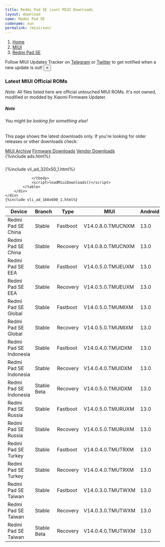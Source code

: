 ```yaml
---
title: Redmi Pad SE (xun) MIUI Downloads
layout: download
name: Redmi Pad SE
codename: xun
permalink: /miui/xun/
---
```

<nav aria-label="breadcrumb">
    <ol class="breadcrumb">
        <li class="breadcrumb-item"><a href="/">Home</a></li>
        <li class="breadcrumb-item"><a href="/miui/">MIUI</a></li>
        <li class="breadcrumb-item active" aria-current="page"><a href="/miui/xun/">Redmi Pad SE</a></li>
    </ol>
</nav>
<div class="alert alert-primary alert-dismissible fade show" role="alert">
    Follow MIUI Updates Tracker on <a href="https://t.me/MIUIUpdatesTracker" class="alert-link">Telegram</a>
     or <a href="https://twitter.com/MiFwUpdater" class="alert-link">Twitter</a> to get notified when a new update is out!
    <button type="button" class="close" data-dismiss="alert" aria-label="Close">
        <span aria-hidden="true">&times;</span>
    </button>
</div>

### Latest MIUI Official ROMs
*Note*: All files listed here are official untouched MIUI ROMs. It's not owned, modified or modded by Xiaomi Firmware Updater.
<div class="card">
  <div class="card-body">
    <h5 class="card-title">Note</h5>
    <h6 class="card-subtitle mb-2 text-muted">You might be looking for something else!</h6>
    <p class="card-text">This page shows the latest downloads only.
     If you're looking for older releases or other downloads check:</p>
    <a href="/archive/miui/xun/" class="card-link">MIUI Archive</a>
    <a href="/firmware/xun/" class="card-link">Firmware Downloads</a>
    <a href="/vendor/xun/" class="card-link">Vendor Downloads</a>
  </div>
</div>
{%include ads.html%}
<div class="row justify-content-center">
    <div class="col-10">
        <div class="table-responsive-md" style="margin-top: 25px;">
            {%include vli_ad_320x50_1.html%}
            <table id="miui" class="display dt-responsive nowrap compact table table-striped table-hover table-sm">
                <thead class="thead-dark">
                    <tr>
                        <th data-ref="device">Device</th>
                        <th data-ref="branch">Branch</th>
                        <th data-ref="type">Type</th>
                        <th data-ref="miui">MIUI</th>
                        <th data-ref="android">Android</th>
                        <th data-ref="size">Size</th>
                        <th data-ref="size">Date</th>
                        <th data-ref="link">Link</th>
                    </tr>
                </thead>
                <tbody>
                <tr><td>Redmi Pad SE China</td><td>Stable</td><td>Fastboot</td><td>V14.0.8.0.TMUCNXM</td><td>13.0</td><td>5.1 GB</td><td>2023-12-11</td><td><a href="/miui/xun/stable/V14.0.8.0.TMUCNXM/">Download</a></td></tr>
<tr><td>Redmi Pad SE China</td><td>Stable</td><td>Recovery</td><td>V14.0.8.0.TMUCNXM</td><td>13.0</td><td>4.0 GB</td><td>2023-12-14</td><td><a href="/miui/xun/stable/V14.0.8.0.TMUCNXM/">Download</a></td></tr>
<tr><td>Redmi Pad SE EEA</td><td>Stable</td><td>Fastboot</td><td>V14.0.5.0.TMUEUXM</td><td>13.0</td><td>4.5 GB</td><td>2023-12-14</td><td><a href="/miui/xun/stable/V14.0.5.0.TMUEUXM/">Download</a></td></tr>
<tr><td>Redmi Pad SE EEA</td><td>Stable</td><td>Recovery</td><td>V14.0.5.0.TMUEUXM</td><td>13.0</td><td>3.9 GB</td><td>2023-12-21</td><td><a href="/miui/xun/stable/V14.0.5.0.TMUEUXM/">Download</a></td></tr>
<tr><td>Redmi Pad SE Global</td><td>Stable</td><td>Fastboot</td><td>V14.0.5.0.TMUMIXM</td><td>13.0</td><td>4.5 GB</td><td>2023-12-11</td><td><a href="/miui/xun/stable/V14.0.5.0.TMUMIXM/">Download</a></td></tr>
<tr><td>Redmi Pad SE Global</td><td>Stable</td><td>Recovery</td><td>V14.0.5.0.TMUMIXM</td><td>13.0</td><td>3.9 GB</td><td>2023-12-14</td><td><a href="/miui/xun/stable/V14.0.5.0.TMUMIXM/">Download</a></td></tr>
<tr><td>Redmi Pad SE Indonesia</td><td>Stable</td><td>Fastboot</td><td>V14.0.4.0.TMUIDXM</td><td>13.0</td><td>4.4 GB</td><td>2023-09-11</td><td><a href="/miui/xun/stable/V14.0.4.0.TMUIDXM/">Download</a></td></tr>
<tr><td>Redmi Pad SE Indonesia</td><td>Stable</td><td>Recovery</td><td>V14.0.4.0.TMUIDXM</td><td>13.0</td><td>3.9 GB</td><td>2023-09-25</td><td><a href="/miui/xun/stable/V14.0.4.0.TMUIDXM/">Download</a></td></tr>
<tr><td>Redmi Pad SE Indonesia</td><td>Stable Beta</td><td>Recovery</td><td>V14.0.5.0.TMUIDXM</td><td>13.0</td><td>3.9 GB</td><td>2023-12-27</td><td><a href="/miui/xun/stable beta/V14.0.5.0.TMUIDXM/">Download</a></td></tr>
<tr><td>Redmi Pad SE Russia</td><td>Stable</td><td>Fastboot</td><td>V14.0.5.0.TMURUXM</td><td>13.0</td><td>4.9 GB</td><td>2023-12-14</td><td><a href="/miui/xun/stable/V14.0.5.0.TMURUXM/">Download</a></td></tr>
<tr><td>Redmi Pad SE Russia</td><td>Stable</td><td>Recovery</td><td>V14.0.5.0.TMURUXM</td><td>13.0</td><td>3.8 GB</td><td>2023-12-20</td><td><a href="/miui/xun/stable/V14.0.5.0.TMURUXM/">Download</a></td></tr>
<tr><td>Redmi Pad SE Turkey</td><td>Stable</td><td>Fastboot</td><td>V14.0.4.0.TMUTRXM</td><td>13.0</td><td>4.4 GB</td><td>2023-12-21</td><td><a href="/miui/xun/stable/V14.0.4.0.TMUTRXM/">Download</a></td></tr>
<tr><td>Redmi Pad SE Turkey</td><td>Stable</td><td>Recovery</td><td>V14.0.4.0.TMUTRXM</td><td>13.0</td><td>3.9 GB</td><td>2023-12-29</td><td><a href="/miui/xun/stable/V14.0.4.0.TMUTRXM/">Download</a></td></tr>
<tr><td>Redmi Pad SE Taiwan</td><td>Stable</td><td>Fastboot</td><td>V14.0.3.0.TMUTWXM</td><td>13.0</td><td>4.3 GB</td><td>2023-09-11</td><td><a href="/miui/xun/stable/V14.0.3.0.TMUTWXM/">Download</a></td></tr>
<tr><td>Redmi Pad SE Taiwan</td><td>Stable</td><td>Recovery</td><td>V14.0.3.0.TMUTWXM</td><td>13.0</td><td>3.8 GB</td><td>2023-09-26</td><td><a href="/miui/xun/stable/V14.0.3.0.TMUTWXM/">Download</a></td></tr>
<tr><td>Redmi Pad SE Taiwan</td><td>Stable Beta</td><td>Recovery</td><td>V14.0.4.0.TMUTWXM</td><td>13.0</td><td>3.8 GB</td><td>2023-12-27</td><td><a href="/miui/xun/stable beta/V14.0.4.0.TMUTWXM/">Download</a></td></tr>

                </tbody>
                <script>loadMiuiDownloads()</script>
            </table>
        </div>
    </div>
    {%include vli_ad_160x600_1.html%}
</div>
